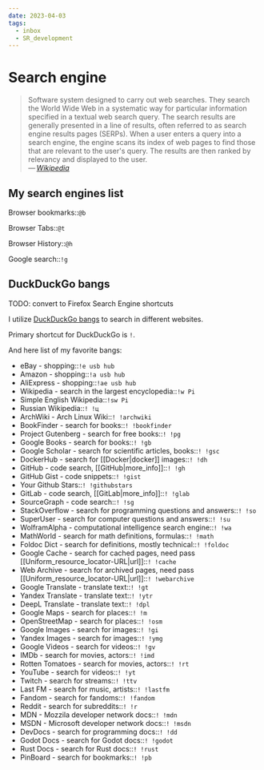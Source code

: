 ```yaml
---
date: 2023-04-03
tags:
  - inbox
  - SR_development
---
```


# Search engine

> Software system designed to carry out web searches. They search the World Wide
> Web in a systematic way for particular information specified in a textual web
> search query. The search results are generally presented in a line of results,
> often referred to as search engine results pages (SERPs). When a user enters a
> query into a search engine, the engine scans its index of web pages to find
> those that are relevant to the user's query. The results are then ranked by
> relevancy and displayed to the user.\
> — <cite>[Wikipedia](https://en.wikipedia.org/wiki/Search_engine)</cite>

## My search engines list

Browser bookmarks::`@b`

Browser Tabs::`@t`

Browser History::`@h`

Google search::`!g`

## DuckDuckGo bangs

TODO: convert to Firefox Search Engine shortcuts

I utilize [DuckDuckGo bangs](https://duckduckgo.com/bang) to search in different
websites.

Primary shortcut for DuckDuckGo is `!`.

And here list of my favorite bangs:

- eBay - shopping::`!e usb hub`
- Amazon - shopping::`!a usb hub`
- AliExpress - shopping::`!ae usb hub`
- Wikipedia - search in the largest encyclopedia::`!w Pi`
- Simple English Wikipedia::`!sw Pi`
- Russian Wikipedia::`! !ц `
- ArchWiki - Arch Linux Wiki::`! !archwiki `
- BookFinder - search for books::`! !bookfinder `
- Project Gutenberg - search for free books::`! !pg `
- Google Books - search for books::`! !gb `
- Google Scholar - search for scientific articles, books::`! !gsc `
- DockerHub - search for [[Docker|docker]] images::`! !dh `
- GitHub - code search, [[GitHub|more_info]]::`! !gh `
- GitHub Gist - code snippets::`! !gist `
- Your Github Stars::`! !githubstars `
- GitLab - code search, [[GitLab|more_info]]::`! !glab `
- SourceGraph - code search::`! !sg `
- StackOverflow - search for programming questions and answers::`! !so `
- SuperUser - search for computer questions and answers::`! !su `
- WolframAlpha - computational intelligence search engine::`! !wa`
- MathWorld - search for math definitions, formulas::`! !math`
- Foldoc Dict - search for definitions, mostly technical::`! !foldoc `
- Google Cache - search for cached pages, need pass [[Uniform_resource_locator-URL|url]]::`! !cache `
- Web Archive - search for archived pages, need pass [[Uniform_resource_locator-URL|url]]::`! !webarchive `
- Google Translate - translate text::`! !gt `
- Yandex Translate - translate text::`! !ytr `
- DeepL Translate - translate text::`! !dpl `
- Google Maps - search for places::`! !m `
- OpenStreetMap - search for places::`! !osm `
- Google Images - search for images::`! !gi `
- Yandex Images - search for images::`! !ymg `
- Google Videos - search for videos::`! !gv `
- IMDb - search for movies, actors::`! !imd `
- Rotten Tomatoes - search for movies, actors::`! !rt `
- YouTube - search for videos::`! !yt `
- Twitch - search for streams::`! !ttv `
- Last FM - search for music, artists::`! !lastfm `
- Fandom - search for fandoms::`! !fandom `
- Reddit - search for subreddits::`! !r `
- MDN - Mozzila developer network docs::`! !mdn `
- MSDN - Microsoft developer network docs::`! !msdn `
- DevDocs - search for programming docs::`! !dd `
- Godot Docs - search for Godot docs::`! !godot `
- Rust Docs - search for Rust docs::`! !rust `
- PinBoard - search for bookmarks::`! !pb `

